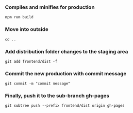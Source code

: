 
### Compiles and minifies for production
```
npm run build
```

### Move into outside 
```
cd ..
```

### Add distribution folder changes to the staging area
```
git add frontend/dist -f
```

### Commit the new production with commit message
```
git commit -m "commit message"
```

### Finally, push it to the sub-branch gh-pages
```
git subtree push --prefix frontend/dist origin gh-pages
```

